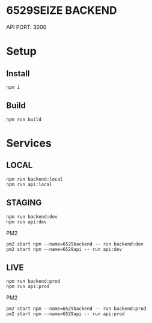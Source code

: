 # 6529SEIZE BACKEND

API PORT: 3000

# Setup

## Install

```
npm i
```

## Build

```
npm run build
```

# Services

## LOCAL

```
npm run backend:local
npm run api:local
```

## STAGING

```
npm run backend:dev
npm run api:dev
```

PM2

```
pm2 start npm --name=6529backend -- run backend:dev
pm2 start npm --name=6529api -- run api:dev
```

## LIVE

```
npm run backend:prod
npm run api:prod
```

PM2

```
pm2 start npm --name=6529backend -- run backend:prod
pm2 start npm --name=6529api -- run api:prod
```
